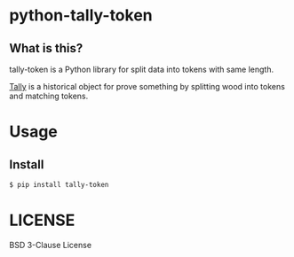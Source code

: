 # python-tally-token

## What is this?

tally-token is a Python library for split data into tokens with same length.

[Tally](https://en.wikipedia.org/wiki/Tally_stick) is a historical object for prove something by splitting wood into tokens and matching tokens.

# Usage

## Install

```sh
$ pip install tally-token
```

# LICENSE

BSD 3-Clause License
